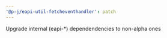 ```yaml
---
'@p-j/eapi-util-fetcheventhandler': patch
---
```


Upgrade internal (eapi-\*) dependendencies to non-alpha ones
